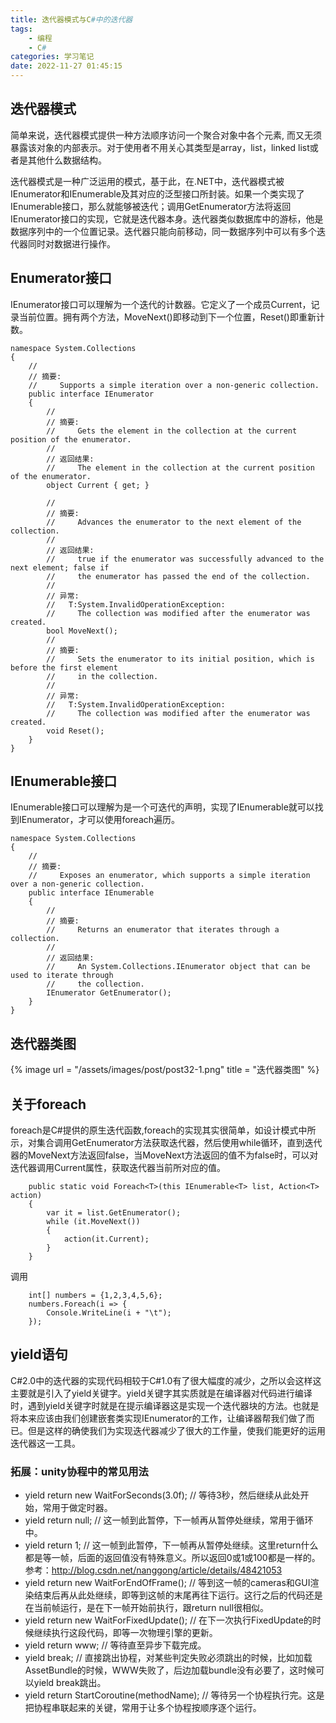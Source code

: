 ```yaml
---
title: 迭代器模式与C#中的迭代器
tags: 
    - 编程
    - C#
categories: 学习笔记
date: 2022-11-27 01:45:15
---
```


## 迭代器模式

简单来说，迭代器模式提供一种方法顺序访问一个聚合对象中各个元素, 而又无须暴露该对象的内部表示。对于使用者不用关心其类型是array，list，linked list或者是其他什么数据结构。

迭代器模式是一种广泛运用的模式，基于此，在.NET中，迭代器模式被IEnumerator和IEnumerable及其对应的泛型接口所封装。如果一个类实现了IEnumerable接口，那么就能够被迭代；调用GetEnumerator方法将返回IEnumerator接口的实现，它就是迭代器本身。迭代器类似数据库中的游标，他是数据序列中的一个位置记录。迭代器只能向前移动，同一数据序列中可以有多个迭代器同时对数据进行操作。

## Enumerator接口
IEnumerator接口可以理解为一个迭代的计数器。它定义了一个成员Current，记录当前位置。拥有两个方法，MoveNext()即移动到下一个位置，Reset()即重新计数。

    namespace System.Collections
    {
        //
        // 摘要:
        //     Supports a simple iteration over a non-generic collection.
        public interface IEnumerator
        {
            //
            // 摘要:
            //     Gets the element in the collection at the current position of the enumerator.
            //
            // 返回结果:
            //     The element in the collection at the current position of the enumerator.
            object Current { get; }

            //
            // 摘要:
            //     Advances the enumerator to the next element of the collection.
            //
            // 返回结果:
            //     true if the enumerator was successfully advanced to the next element; false if
            //     the enumerator has passed the end of the collection.
            //
            // 异常:
            //   T:System.InvalidOperationException:
            //     The collection was modified after the enumerator was created.
            bool MoveNext();
            //
            // 摘要:
            //     Sets the enumerator to its initial position, which is before the first element
            //     in the collection.
            //
            // 异常:
            //   T:System.InvalidOperationException:
            //     The collection was modified after the enumerator was created.
            void Reset();
        }
    }


## IEnumerable接口
IEnumerable接口可以理解为是一个可迭代的声明，实现了IEnumerable就可以找到IEnumerator，才可以使用foreach遍历。

    namespace System.Collections
    {
        //
        // 摘要:
        //     Exposes an enumerator, which supports a simple iteration over a non-generic collection.
        public interface IEnumerable
        {
            //
            // 摘要:
            //     Returns an enumerator that iterates through a collection.
            //
            // 返回结果:
            //     An System.Collections.IEnumerator object that can be used to iterate through
            //     the collection.
            IEnumerator GetEnumerator();
        }
    }

## 迭代器类图

{% image
    url = "/assets/images/post/post32-1.png"
    title = "迭代器类图"
%}

## 关于foreach
foreach是C#提供的原生迭代函数,foreach的实现其实很简单，如设计模式中所示，对集合调用GetEnumerator方法获取迭代器，然后使用while循环，直到迭代器的MoveNext方法返回false，当MoveNext方法返回的值不为false时，可以对迭代器调用Current属性，获取迭代器当前所对应的值。

        public static void Foreach<T>(this IEnumerable<T> list, Action<T> action)
        {
            var it = list.GetEnumerator();
            while (it.MoveNext())
            {
                action(it.Current);
            }
        }

调用

        int[] numbers = {1,2,3,4,5,6};
        numbers.Foreach(i => {
            Console.WriteLine(i + "\t");
        });    


## yield语句

C#2.0中的迭代器的实现代码相较于C#1.0有了很大幅度的减少，之所以会这样这主要就是引入了yield关键字。yield关键字其实质就是在编译器对代码进行编译时，遇到yield关键字时就是在提示编译器这是实现一个迭代器块的方法。也就是将本来应该由我们创建嵌套类实现IEnumerator的工作，让编译器帮我们做了而已。但是这样的确使我们为实现迭代器减少了很大的工作量，使我们能更好的运用迭代器这一工具。

### 拓展：unity协程中的常见用法
- yield return new WaitForSeconds(3.0f); // 等待3秒，然后继续从此处开始，常用于做定时器。
- yield return null; // 这一帧到此暂停，下一帧再从暂停处继续，常用于循环中。
- yield return 1; // 这一帧到此暂停，下一帧再从暂停处继续。这里return什么都是等一帧，后面的返回值没有特殊意义。所以返回0或1或100都是一样的。参考：http://blog.csdn.net/nanggong/article/details/48421053
- yield return new WaitForEndOfFrame(); // 等到这一帧的cameras和GUI渲染结束后再从此处继续，即等到这帧的末尾再往下运行。这行之后的代码还是在当前帧运行，是在下一帧开始前执行，跟return null很相似。
- yield return new WaitForFixedUpdate(); // 在下一次执行FixedUpdate的时候继续执行这段代码，即等一次物理引擎的更新。
- yield return www; // 等待直至异步下载完成。
- yield break; // 直接跳出协程，对某些判定失败必须跳出的时候，比如加载AssetBundle的时候，WWW失败了，后边加载bundle没有必要了，这时候可以yield break跳出。
- yield return StartCoroutine(methodName); // 等待另一个协程执行完。这是把协程串联起来的关键，常用于让多个协程按顺序逐个运行。